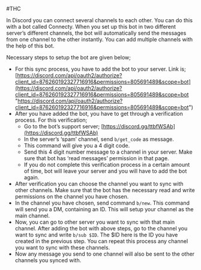 #THC 

In Discord you can connect several channels to each other. You can do this with a bot called Connecty. When you set up this bot in two different server’s different channels, the bot will automatically send the messages from one channel to the other instantly. You can add multiple channels with the help of this bot.

Necessary steps to setup the bot are given below;

-   For this sync process, you have to add the bot to your server. Link is; [https://discord.com/api/oauth2/authorize?client_id=876260192327716916&permissions=805691489&scope=bot](https://discord.com/api/oauth2/authorize?client_id=876260192327716916&permissions=805691489&scope=bot "https://discord.com/api/oauth2/authorize?client_id=876260192327716916&permissions=805691489&scope=bot")
-   After you have added the bot, you have to get through a verification process. For this verification;
    -   Go to the bot’s support server; [](https://discord.gg/ttbfWSAb)[https://discord.gg/ttbfWSAb](https://discord.gg/ttbfWSAb)
    -   In the server’s ‘spam’ channel, send `b/get_code` as message.
    -   This command will give you a 4 digit code.
    -   Send this 4 digit number message to a channel in your server. Make sure that bot has ‘read messages’ permission in that page.
    -   If you do not complete this verification process in a certain amount of time, bot will leave your server and you will have to add the bot again.
-   After verification you can choose the channel you want to sync with other channels. Make sure that the bot has the necessary read and write permissions on the channel you have chosen.
-   In the channel you have chosen, send command `b/new`. This command will send you a DM, containing an ID. This will setup your channel as the main channel.
-   Now, you can go to other server you want to sync with that main channel. After adding the bot with above steps, go to the channel you want to sync and write `b/sub $ID`. The $ID here is the ID you have created in the previous step. You can repeat this process any channel you want to sync with these channels.
-   Now any message you send to one channel will also be sent to the other channels you synced with.